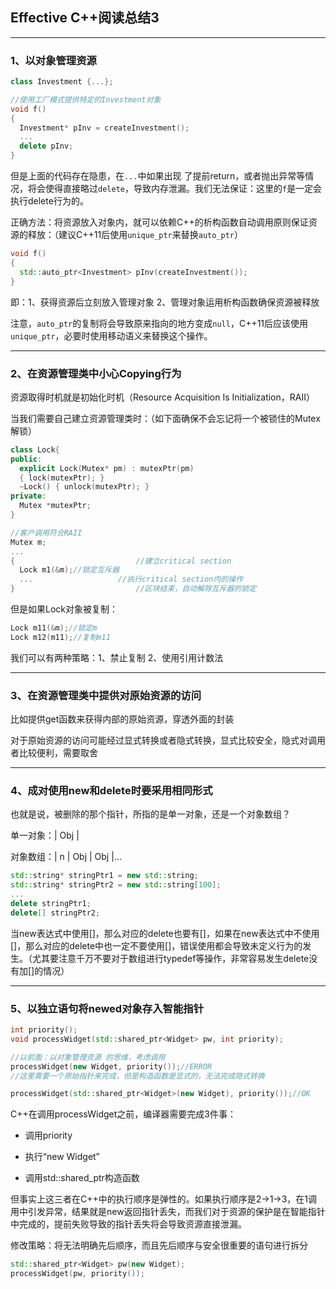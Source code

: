 ## Effective C++阅读总结3

<hr>

### 1、以对象管理资源

```cpp
class Investment {...};

//使用工厂模式提供特定的Investment对象
void f()
{
  Investment* pInv = createInvestment();
  ...
  delete pInv;
}
```

但是上面的代码存在隐患，在`...`中如果出现 了提前return，或者抛出异常等情况，将会使得直接略过`delete`，导致内存泄漏。我们无法保证：这里的`f`是一定会执行delete行为的。

正确方法：将资源放入对象内，就可以依赖C++的析构函数自动调用原则保证资源的释放：（建议C++11后使用`unique_ptr`来替换`auto_ptr`）

```cpp
void f()
{
  std::auto_ptr<Investment> pInv(createInvestment());
}
```

即：1、获得资源后立刻放入管理对象 2、管理对象运用析构函数确保资源被释放

注意，`auto_ptr`的复制将会导致原来指向的地方变成`null`，C++11后应该使用`unique_ptr`，必要时使用移动语义来替换这个操作。

<hr>

### 2、在资源管理类中小心Copying行为

资源取得时机就是初始化时机（Resource Acquisition Is Initialization，RAII）

当我们需要自己建立资源管理类时：（如下面确保不会忘记将一个被锁住的Mutex解锁）

```cpp
class Lock{
public:
  explicit Lock(Mutex* pm) : mutexPtr(pm)
  { lock(mutexPtr); }
  ~Lock() { unlock(mutexPtr); }
private:
  Mutex *mutexPtr;
}

//客户调用符合RAII
Mutex m;
...
{							//建立critical section
  Lock m1(&m);//锁定互斥器
  ...					//执行critical section内的操作
}							//区块结束，自动解除互斥器的锁定
```

但是如果Lock对象被复制：

```cpp
Lock m11(&m);//锁定m
Lock m12(m11);//复制m11
```

我们可以有两种策略：1、禁止复制 2、使用引用计数法

<hr>

### 3、在资源管理类中提供对原始资源的访问

比如提供get函数来获得内部的原始资源，穿透外面的封装

对于原始资源的访问可能经过显式转换或者隐式转换，显式比较安全，隐式对调用者比较便利，需要取舍

<hr>

### 4、成对使用new和delete时要采用相同形式

也就是说，被删除的那个指针，所指的是单一对象，还是一个对象数组？

单一对象：| Obj |

对象数组：| n | Obj | Obj |...

```cpp
std::string* stringPtr1 = new std::string;
std::string* stringPtr2 = new std::string[100];
...
delete stringPtr1;
delete[] stringPtr2;
```

当new表达式中使用[]，那么对应的delete也要有[]，如果在new表达式中不使用[]，那么对应的delete中也一定不要使用[]，错误使用都会导致未定义行为的发生。（尤其要注意千万不要对于数组进行typedef等操作，非常容易发生delete没有加[]的情况）

<hr>

### 5、以独立语句将newed对象存入智能指针

```cpp
int priority();
void processWidget(std::shared_ptr<Widget> pw, int priority);

//以前面：以对象管理资源 的思维，考虑调用
processWidget(new Widget, priority());//ERROR
//这里需要一个原始指针来完成，但是构造函数是显式的，无法完成隐式转换

processWidget(std::shared_ptr<Widget>(new Widget), priority());//OK
```

C++在调用processWidget之前，编译器需要完成3件事：

+ 调用priority

+ 执行“new Widget”

+ 调用std::shared_ptr构造函数

但事实上这三者在C++中的执行顺序是弹性的。如果执行顺序是2->1->3，在1调用中引发异常，结果就是new返回指针丢失，而我们对于资源的保护是在智能指针中完成的，提前失败导致的指针丢失将会导致资源直接泄漏。

修改策略：将无法明确先后顺序，而且先后顺序与安全很重要的语句进行拆分

```cpp
std::shared_ptr<Widget> pw(new Widget);
processWidget(pw, priority());
```

